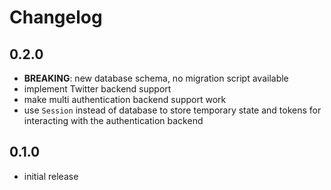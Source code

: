 # Changelog

## 0.2.0
- **BREAKING**: new database schema, no migration script available
- implement Twitter backend support
- make multi authentication backend support work
- use `Session` instead of database to store temporary state and tokens for 
  interacting with the authentication backend

## 0.1.0
- initial release
